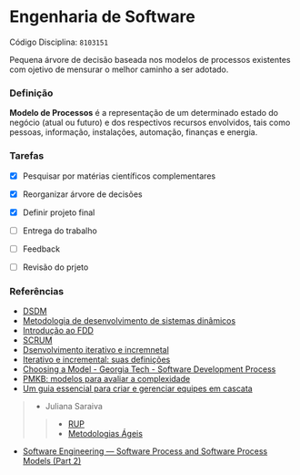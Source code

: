 # Engenharia de Software
 Código Disciplina: ``8103151``


Pequena árvore de decisão baseada nos modelos de processos existentes com ojetivo de mensurar o melhor caminho a ser adotado.
<h3>Definição</h3>
 
__Modelo de Processos__ é a representação de um determinado estado do negócio (atual ou futuro) e dos respectivos recursos envolvidos, tais como pessoas, informação, instalações, automação, finanças e energia.

<h3>Tarefas</h3>

- [x]  Pesquisar por matérias científicos complementares 
- [x]  Reorganizar árvore de decisões
- [x]  Definir projeto final 
- [ ]  Entrega do trabalho
- [ ]  Feedback 
- [ ]  Revisão do prjeto


<h3>Referências</h3>

* [DSDM](https://l.facebook.com/l.php?u=https%3A%2F%2Fprezi.com%2F9oyzbeuh7yaz%2Fdsdm-metodologia-de-desenvolvimento-de-sistemas-dinamicos%2F&h=ATPqsI19SCtR51n21Mx-jmHlDeH_fQwxBLi7nNYb5CkCDE7R_MkRQQsa8kDTiRfRr_GteWorGfVFABQkOBCuMkI2-ScMFTEHHVhZ39oarRdOE7Lm_rJFGqW4y1qA1U72bbLH4c_8ZcIucA)
* [Metodologia de desenvolvimento de sistemas dinâmicos](https://l.facebook.com/l.php?u=https%3A%2F%2Fpt.wikipedia.org%2Fwiki%2FMetodologia_de_desenvolvimento_de_sistemas_din%25C3%25A2micos%23Centro_de_T.C3.A9cnicas_do_DSDM&h=ATPqsI19SCtR51n21Mx-jmHlDeH_fQwxBLi7nNYb5CkCDE7R_MkRQQsa8kDTiRfRr_GteWorGfVFABQkOBCuMkI2-ScMFTEHHVhZ39oarRdOE7Lm_rJFGqW4y1qA1U72bbLH4c_8ZcIucA)
* [Introdução ao FDD](http://www.devmedia.com.br/introducao-ao-fdd-feature-driven-development/27971)
* [SCRUM](http://www.desenvolvimentoagil.com.br/scrum/) 
* [Dsenvolvimento iterativo e incremnetal](https://pt.wikipedia.org/wiki/Desenvolvimento_iterativo_e_incremental)
* [Iterativo e incremental: suas definições](https://www.culturaagil.com.br/iterativo-e-incremental-suas-definicoes/)
* [Choosing a Model - Georgia Tech - Software Development Process](http://ecomputernotes.com/software-engineering/criteria-for-selecting-software-process-models)
* [PMKB: modelos para avaliar a complexidade](https://pmkb.com.br/artigos/modelos-para-avaliar-complexidade/)
* [Um guia essencial para criar e gerenciar equipes em cascata](https://hygger.io/blog/an-essential-guide-to-creating-and-managing-waterfall-teams/)
> * Juliana Saraiva
>>   * [RUP](https://github.com/kellyngton/Engenharia-de-software/issues/2)
>>   * [Metodologias Ágeis](https://github.com/kellyngton/Engenharia-de-software/issues/3)
* [Software Engineering — Software Process and Software Process Models (Part 2)](https://medium.com/omarelgabrys-blog/software-engineering-software-process-and-software-process-models-part-2-4a9d06213fdc)
